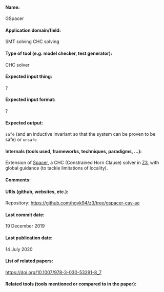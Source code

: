 #### Name:
GSpacer

#### Application domain/field:
SMT solving
CHC solving

#### Type of tool (e.g. model checker, test generator):
CHC solver

#### Expected input thing:
?

#### Expected input format:
?

#### Expected output:
`safe` (and an inductive invariant so that the system can be proven to be safe) or `unsafe`

#### Internals (tools used, frameworks, techniques, paradigms, ...):
Extension of [Spacer](Spacer.md), a CHC (Constrained Horn Clause) solver in [Z3](SMT/Z3.md), with global guidance (to tackle limitations of locality).

#### Comments:

#### URIs (github, websites, etc.):
Repository: https://github.com/hgvk94/z3/tree/gspacer-cav-ae

#### Last commit date:
19 December 2019

#### Last publication date:
14 July 2020

#### List of related papers:
https://doi.org/10.1007/978-3-030-53291-8_7

#### Related tools (tools mentioned or compared to in the paper):